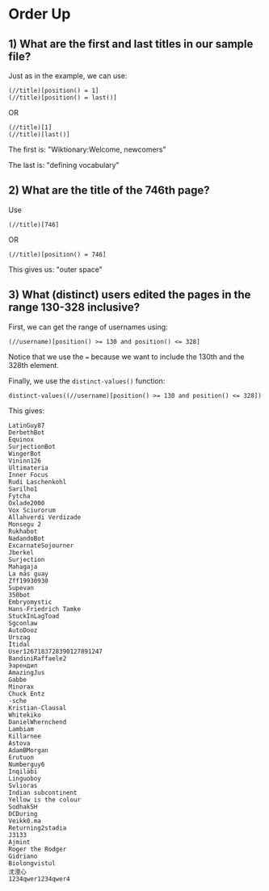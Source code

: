 # Order Up

## 1) What are the first and last titles in our sample file?
Just as in the example, we can use: 
```
(//title)[position() = 1]
(//title)[position() = last()]
```
OR
```
(//title)[1]
(//title)[last()]
```

The first is: "Wiktionary:Welcome, newcomers"

The last is: "defining vocabulary"

## 2) What are the title of the 746th page? 
Use
```
(//title)[746]
```
OR
```
(//title)[position() = 746]
```
This gives us: "outer space"

## 3) What (distinct) users edited the pages in the range 130-328 inclusive? 

First, we can get the range of usernames using: 
```
(//username)[position() >= 130 and position() <= 328]
```
Notice that we use the `=` because we want to include the 130th and the 328th element. 

Finally, we use the `distinct-values()` function:
```
distinct-values((//username)[position() >= 130 and position() <= 328])
```
This gives:

```
LatinGuy87
DerbethBot
Equinox
SurjectionBot
WingerBot
Vininn126
Ultimateria
Inner Focus
Rudi Laschenkohl
Sarilho1
Fytcha
Oxlade2000
Vox Sciurorum
Allahverdi Verdizade
Monsegu 2
Rukhabot
NadandoBot
ExcarnateSojourner
Jberkel
Surjection
Mahagaja
La más guay
Zff19930930
Supevan
350bot
Embryomystic
Hans-Friedrich Tamke
StuckInLagToad
Sgconlaw
AutoDooz
Urszag
İtidal
User1267183728390127891247
BandiniRaffaele2
Эарендил
AmazingJus
Gabbe
Minorax
Chuck Entz
-sche
Kristian-Clausal
Whitekiko
DanielWhernchend
Lambiam
Killarnee
Astova
AdamBMorgan
Erutuon
Numberguy6
Inqilābī
Linguoboy
Svlioras
Indian subcontinent
Yellow is the colour
SodhakSH
DCDuring
Veikk0.ma
Returning2stadia
J3133
Ajmint
Roger the Rodger
Gidriano
Biolongvistul
沈澄心
1234qwer1234qwer4
```

